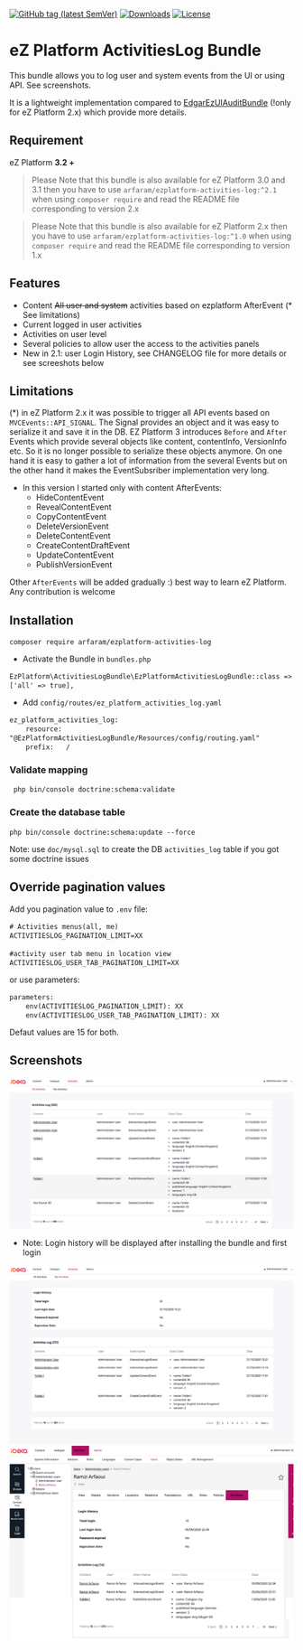 [![GitHub tag (latest SemVer)](https://img.shields.io/github/v/tag/arfaram/ezplatform-activities-log?style=flat-square&color=blue)](https://github.com/arfaram/ezplatform-activities-log/tags)
[![Downloads](https://img.shields.io/packagist/dt/arfaram/ezplatform-activities-log?style=flat-square&color=blue)](https://packagist.org/packages/arfaram/ezplatform-activities-log)
[![License](https://img.shields.io/packagist/l/arfaram/ezplatform-activities-log.svg?style=flat-square&color=blue)](https://github.com/arfaram/ezplatform-activities-log/blob/master/LICENSE)

# eZ Platform ActivitiesLog Bundle

This bundle allows you to log user and system events from the UI or using API. See screenshots.

It is a lightweight implementation compared to [EdgarEzUIAuditBundle](https://github.com/noodle69/EdgarEzUIAuditBundle) (!only for eZ Platform 2.x) which provide more details. 

## Requirement

eZ Platform **3.2 +**

>Please Note that this bundle is also available for eZ Platform 3.0 and 3.1 then you have to use `arfaram/ezplatform-activities-log:^2.1` when using `composer require` and read the README file corresponding to version 2.x 

>Please Note that this bundle is also available for eZ Platform 2.x then you have to use `arfaram/ezplatform-activities-log:^1.0` when using `composer require` and read the README file corresponding to version 1.x 

## Features

- Content ~~All user and system~~ activities based on ezplatform AfterEvent (* See limitations)
- Current logged in user activities
- Activities on user level
- Several policies to allow user the access to the activities panels
- New in 2.1: user Login History, see CHANGELOG file for more details or see screeshots below


## Limitations
(*) in eZ Platform 2.x it was possible to trigger all API events based on `MVCEvents::API_SIGNAL`. The Signal provides an object and it was easy to serialize it and save it in the DB. EZ Platform 3 introduces `Before` and `After` Events which provide several objects like content, contentInfo, VersionInfo etc. So it is no longer possible to serialize these objects anymore. On one hand it is easy to gather a lot of information from the several Events but on the other hand it makes the EventSubsriber implementation very long.

- In this version I started only with content AfterEvents:
    - HideContentEvent
    - RevealContentEvent
    - CopyContentEvent
    - DeleteVersionEvent
    - DeleteContentEvent
    - CreateContentDraftEvent
    - UpdateContentEvent
    - PublishVersionEvent

Other `AfterEvents` will be added gradually :) best way to learn eZ Platform. Any contribution is welcome
 
## Installation

```
composer require arfaram/ezplatform-activities-log
```

- Activate the Bundle in `bundles.php`

```
EzPlatform\ActivitiesLogBundle\EzPlatformActivitiesLogBundle::class => ['all' => true],
```

- Add `config/routes/ez_platform_activities_log.yaml`  

```
ez_platform_activities_log:
    resource: "@EzPlatformActivitiesLogBundle/Resources/config/routing.yaml"
    prefix:   /
```

### Validate mapping
```
 php bin/console doctrine:schema:validate
```

### Create the database table

```
php bin/console doctrine:schema:update --force
```

Note: use `doc/mysql.sql` to create the DB `activities_log` table if you got some doctrine issues 

## Override pagination values

Add you pagination value to `.env` file:

```
# Activities menus(all, me)
ACTIVITIESLOG_PAGINATION_LIMIT=XX

#activity user tab menu in location view
ACTIVITIESLOG_USER_TAB_PAGINATION_LIMIT=XX
```

or use parameters:

```
parameters:
    env(ACTIVITIESLOG_PAGINATION_LIMIT): XX
    env(ACTIVITIESLOG_USER_TAB_PAGINATION_LIMIT): XX
```

Defaut values are 15 for both.

## Screenshots

<img src="doc/all_activities_.png" />

- Note: Login history will be displayed after installing the bundle and first login

<img src="doc/my_activities_.png" />


<img src="doc/user_activities_.png" />

